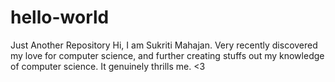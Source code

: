 # hello-world
Just Another Repository
Hi, I am Sukriti Mahajan. 
Very recently discovered my love for computer science, and further creating stuffs out my knowledge of computer science.
It genuinely thrills me.
<3


